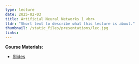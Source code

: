 ```yaml
---
type: lecture
date: 2025-02-03
title: Artificial Neural Networks 1 <br> 
tldr: "Short text to describe what this lecture is about."
thumbnail: /static_files/presentations/lec.jpg
links: 
---
```

**Course Materials:**
- [Slides](https://ml-graph.github.io/winter-2025/static_files/presentations/slides/lecture7-ANN.pdf)
